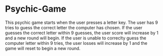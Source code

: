 # Psychic-Game

This psychic game starts when the user presses a letter key. The user has 9 tries to guess the correct letter the computer has chosen. If the user guesses the correct letter within 9 guesses, the user score will increase by 1 and a new round will begin. If the user is unable to correclty guess the computer letter within 9 tries, the user losses will increase by 1 and the game will reset to begin a new round.